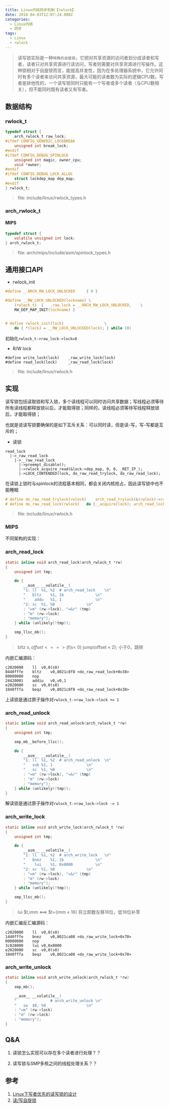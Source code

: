 ```yaml
---
title: Linux内核同步机制【rwlock】
date: 2018-04-03T12:07:24.000Z
categories:
  - Linux内核
  - 同步
tags:
  - Linux
  - rwlock
---
```


>读写锁实际是一种`特殊的自旋锁`，它把对共享资源的访问者划分成读者和写者，读者只对共享资源进行读访问，写者则需要对共享资源进行写操作。这种锁相对于自旋锁而言，能提高并发性，因为在多处理器系统中，它允许同时有多个读者来访问共享资源，最大可能的读者数为实际的逻辑CPU数。写者是排他性的，一个读写锁同时只能有一个写者或多个读者（与CPU数相关），但不能同时既有读者又有写者。

<!--more-->


## 数据结构

### rwlock_t

``` C
typedef struct {
	arch_rwlock_t raw_lock;
#ifdef CONFIG_GENERIC_LOCKBREAK
	unsigned int break_lock;
#endif
#ifdef CONFIG_DEBUG_SPINLOCK
	unsigned int magic, owner_cpu;
	void *owner;
#endif
#ifdef CONFIG_DEBUG_LOCK_ALLOC
	struct lockdep_map dep_map;
#endif
} rwlock_t;
```
>file: include/linux/rwlock_types.h

### arch_rwlock_t

#### MIPS

``` C
typedef struct {
    volatile unsigned int lock;
} arch_rwlock_t;
```
>file: arch/mips/include/asm/spinlock_types.h

## 通用接口API

* rwlock_init

``` C
#define __ARCH_RW_LOCK_UNLOCKED     { 0 }

#define __RW_LOCK_UNLOCKED(lockname) \
    (rwlock_t)  {   .raw_lock = __ARCH_RW_LOCK_UNLOCKED,    \
	RW_DEP_MAP_INIT(lockname) }


# define rwlock_init(lock)                  \
    do { *(lock) = __RW_LOCK_UNLOCKED(lock); } while (0)
```

初始化`rwlock_t->raw_lock->lock=0`

* R/W lock

```
#define write_lock(lock)    _raw_write_lock(lock)
#define read_lock(lock)     _raw_read_lock(lock)
```
>file: include/linux/rwlock.h

## 实现

读写锁包括读取锁和写入锁，多个读线程可以同时访问共享数据；写线程必须等待所有读线程都释放锁以后，才能取得锁；同样的，读线程必须等待写线程释放锁后，才能取得锁；

也就是说读写锁要确保的是如下互斥关系：可以同时读，但是读-写，写-写都是互斥的；

* 读锁

```
read_lock
  |->_raw_read_lock
	|->__raw_read_lock
	  |->preempt_disable();
	  |->rwlock_acquire_read(&lock->dep_map, 0, 0, _RET_IP_);
	  |->LOCK_CONTENDED(lock, do_raw_read_trylock, do_raw_read_lock);
```
在读锁上锁时与spinlock的流程基本相同，都会关闭内核抢占，因此读写锁中也不能睡眠

``` C
# define do_raw_read_trylock(rwlock)    arch_read_trylock(&(rwlock)->raw_lock)
# define do_raw_read_lock(rwlock)   do {__acquire(lock); arch_read_lock(&(rwlock)->raw_lock); } while (0)
```
>file: include/linux/rwlock.h

### MIPS

不同架构的实现：

### arch_read_lock

``` C
static inline void arch_read_lock(arch_rwlock_t *rw)
{
    unsigned int tmp;

    do {
        __asm__ __volatile__(
        "1: ll  %1, %2  # arch_read_lock    \n"
        "   bltz    %1, 1b              \n"
        "    addu   %1, 1               \n"
        "2: sc  %1, %0              \n"
        : "=m" (rw->lock), "=&r" (tmp)
        : "m" (rw->lock)
        : "memory");
    } while (unlikely(!tmp));

    smp_llsc_mb();
}
```
> bltz $s,offset <==> if($s< 0) jump(offset « 2); 小于0，跳转

内嵌汇编源码：
```
c2020000    ll  v0,0(s0)
0440fffe    bltz    v0,8021c8f8 <do_raw_read_lock+0x38>
00000000    nop
24420001    addiu   v0,v0,1
e2020000    sc  v0,0(s0)
1040fffa    beqz    v0,8021c8f8 <do_raw_read_lock+0x38>
```
上读锁是通过原子操作对`rwlock_t->raw_lock->lock += 1`

### arch_read_unlock

``` C
static inline void arch_read_unlock(arch_rwlock_t *rw)
{
    unsigned int tmp;

    smp_mb__before_llsc();

    do {
        __asm__ __volatile__(
        "1: ll  %1, %2  # arch_read_unlock  \n"
        "   sub %1, 1               \n"
        "   sc  %1, %0              \n"
        : "=m" (rw->lock), "=&r" (tmp)
        : "m" (rw->lock)
        : "memory");
    } while (unlikely(!tmp));
}
```
解读锁是通过原子操作对`rwlock_t->raw_lock->lock -= 1`


### arch_write_lock

``` C
static inline void arch_write_lock(arch_rwlock_t *rw)
{
    unsigned int tmp;

    do {
        __asm__ __volatile__(
        "1: ll  %1, %2  # arch_write_lock   \n"
        "   bnez    %1, 1b              \n"
        "    lui    %1, 0x8000          \n"
        "2: sc  %1, %0              \n"
        : "=m" (rw->lock), "=&r" (tmp)
        : "m" (rw->lock)
        : "memory");
    } while (unlikely(!tmp));

    smp_llsc_mb();
}
```
>
>lui $t,imm <==> $t=(imm « 16)
>将立即数左移16位，低16位补零

内嵌汇编反汇编源码：
```
c2020000    ll  v0,0(s0)
1440fffe    bnez    v0,8021ca08 <do_raw_write_lock+0x70>
00000000    nop
3c028000    lui v0,0x8000
e2020000    sc  v0,0(s0)
1040fffa    beqz    v0,8021ca08 <do_raw_write_lock+0x70>
```


### arch_write_unlock

``` C
static inline void arch_write_unlock(arch_rwlock_t *rw)
{
    smp_mb();

    __asm__ __volatile__(
    "               # arch_write_unlock \n"
    "   sw  $0, %0                  \n"
    : "=m" (rw->lock)
    : "m" (rw->lock)
    : "memory");
}
```

## Q&A

1. 读锁怎么实现可以存在多个读者进行处理？？


2. 读写锁与SMP多核之间的线程处理关系？？


## 参考

1. [Linux下写者优先的读写锁的设计](https://www.ibm.com/developerworks/cn/linux/l-rwlock_writing/)
2. [读/写自旋锁](http://guojing.me/linux-kernel-architecture/posts/read-and-write-spin-lock/)
